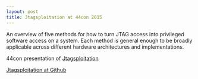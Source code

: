 ```yaml
---
layout: post
title: Jtagsploitation at 44con 2015
---
```


An overview of five methods for how to turn JTAG access into privileged software access on a system. Each 
method is general enough to be broadly applicable across different hardware architectures and implementations.

44con presentation of [Jtagsploitation](https://vimeo.com/ondemand/44conlondon2015/1413186370 "Jtagsploitation")

[Jtagsploitation at Github](https://github.com/syncsrc/jtagsploitation)
